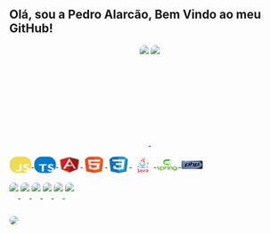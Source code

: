 <style>
img {
  display: inline-block;
  border-radius: 25px;
}
</style>

## Olá, sou a Pedro Alarcão, Bem Vindo ao meu GitHub!
<div align="center">
  <a href="https://github.com/pedro151">
  <img height="180em" src="https://github-readme-stats.vercel.app/api?username=pedro151&show_icons=true&theme=tokyonight&include_all_commits=true&count_private=true"/>
  <img height="180em" src="https://github-readme-stats.vercel.app/api/top-langs/?username=pedro151&layout=compact&langs_count=7&theme=tokyonight"/>
</div>
<!-- -->
<div style="display: inline_block"><br>
  <img align="center" alt="Pedro151-Js" height="30" width="40" src="https://raw.githubusercontent.com/devicons/devicon/master/icons/javascript/javascript-plain.svg">
  <img align="center" alt="Pedro151-Ts" height="30" width="40" src="https://raw.githubusercontent.com/devicons/devicon/master/icons/typescript/typescript-plain.svg">
    <img align="center" alt="Pedro151-Angular" height="30" width="40" src="https://raw.githubusercontent.com/devicons/devicon/master/icons/angularjs/angularjs-original.svg">
  <img align="center" alt="Pedro151-HTML" height="30" width="40" src="https://raw.githubusercontent.com/devicons/devicon/master/icons/html5/html5-original.svg">
  <img align="center" alt="Pedro151-CSS" height="30" width="40" src="https://raw.githubusercontent.com/devicons/devicon/master/icons/css3/css3-original.svg">
  
  <img align="center" alt="Pedro151-Java" height="30" width="40" src="https://raw.githubusercontent.com/devicons/devicon/master/icons/java/java-original-wordmark.svg">
  <img align="center" alt="Pedro151-Java" height="30" width="40" src="https://raw.githubusercontent.com/devicons/devicon/master/icons/spring/spring-original-wordmark.svg">
 
  <img align="center" alt="Pedro151-Php" height="30" width="40" src="https://raw.githubusercontent.com/devicons/devicon/master/icons/php/php-original.svg">
  </div>
  
  <div style="display: inline_block"><br>
    <img src="https://img.shields.io/badge/JavaScript-F7DF1E?style=for-the-badge&logo=javascript&logoColor=black"  loading="lazy"  height="28">
    <img src="https://img.shields.io/badge/TypeScript-007ACC?style=for-the-badge&logo=typescript&logoColor=white"  loading="lazy"  height="28">
    <img src="https://img.shields.io/badge/Angular-DD0031?style=for-the-badge&logo=angular&logoColor=white"  loading="lazy"  height="28">
    <img src="https://img.shields.io/badge/PHP-777BB4?style=for-the-badge&logo=php&logoColor=white"  loading="lazy" height="28">
    <img src="https://img.shields.io/badge/Java-ED8B00?style=for-the-badge&logo=java&logoColor=white"  loading="lazy"  height="28">
    <img src="https://img.shields.io/badge/Spring-6DB33F?style=for-the-badge&logo=spring&logoColor=white"  loading="lazy"  height="28">
  </div>
  
  ##
 
<div> 
<!--   <a href="#" target="_blank"><img src="https://img.shields.io/badge/YouTube-FF0000?style=for-the-badge&logo=youtube&logoColor=white" target="_blank"></a>
  <a href="#" target="_blank"><img src="https://img.shields.io/badge/-Instagram-%23E4405F?style=for-the-badge&logo=instagram&logoColor=white" target="_blank"></a>
 	<a href="#" target="_blank"><img src="https://img.shields.io/badge/Twitch-9146FF?style=for-the-badge&logo=twitch&logoColor=white" target="_blank"></a>
 <a href="#" target="_blank"><img src="https://img.shields.io/badge/Discord-7289DA?style=for-the-badge&logo=discord&logoColor=white" target="_blank"></a>  
  <a href = "mailto:contato@gmail.com"><img src="https://img.shields.io/badge/-Gmail-%23333?style=for-the-badge&logo=gmail&logoColor=white" target="_blank"></a>-->
  <a href="https://www.linkedin.com/in/pedro151/" target="_blank"><img src="https://img.shields.io/badge/-LinkedIn-%230077B5?style=for-the-badge&logo=linkedin&logoColor=white" target="_blank"></a> 
 
 <!--  ![Snake animation](https://github.com/#/#/blob/output/github-contribution-grid-snake.svg) -->
 
</div>
